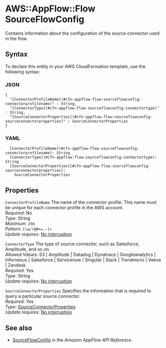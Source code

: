 # AWS::AppFlow::Flow SourceFlowConfig<a name="aws-properties-appflow-flow-sourceflowconfig"></a>

 Contains information about the configuration of the source connector used in the flow\. 

## Syntax<a name="aws-properties-appflow-flow-sourceflowconfig-syntax"></a>

To declare this entity in your AWS CloudFormation template, use the following syntax:

### JSON<a name="aws-properties-appflow-flow-sourceflowconfig-syntax.json"></a>

```
{
  "[ConnectorProfileName](#cfn-appflow-flow-sourceflowconfig-connectorprofilename)" : String,
  "[ConnectorType](#cfn-appflow-flow-sourceflowconfig-connectortype)" : String,
  "[SourceConnectorProperties](#cfn-appflow-flow-sourceflowconfig-sourceconnectorproperties)" : SourceConnectorProperties
}
```

### YAML<a name="aws-properties-appflow-flow-sourceflowconfig-syntax.yaml"></a>

```
  [ConnectorProfileName](#cfn-appflow-flow-sourceflowconfig-connectorprofilename): String
  [ConnectorType](#cfn-appflow-flow-sourceflowconfig-connectortype): String
  [SourceConnectorProperties](#cfn-appflow-flow-sourceflowconfig-sourceconnectorproperties): 
    SourceConnectorProperties
```

## Properties<a name="aws-properties-appflow-flow-sourceflowconfig-properties"></a>

`ConnectorProfileName`  <a name="cfn-appflow-flow-sourceflowconfig-connectorprofilename"></a>
 The name of the connector profile\. This name must be unique for each connector profile in the AWS account\.   
*Required*: No  
*Type*: String  
*Maximum*: `256`  
*Pattern*: `[\w/!@#+=.-]+`  
*Update requires*: [No interruption](https://docs.aws.amazon.com/AWSCloudFormation/latest/UserGuide/using-cfn-updating-stacks-update-behaviors.html#update-no-interrupt)

`ConnectorType`  <a name="cfn-appflow-flow-sourceflowconfig-connectortype"></a>
 The type of source connector, such as Salesforce, Amplitude, and so on\.   
*Allowed Values*: S3 \| Amplitude \| Datadog \| Dynatrace \| Googleanalytics \| Infornexus \| Salesforce \| Servicenow \| Singular \| Slack \| Trendmicro \| Veeva \| Zendesk  
*Required*: Yes  
*Type*: String  
*Update requires*: [No interruption](https://docs.aws.amazon.com/AWSCloudFormation/latest/UserGuide/using-cfn-updating-stacks-update-behaviors.html#update-no-interrupt)

`SourceConnectorProperties`  <a name="cfn-appflow-flow-sourceflowconfig-sourceconnectorproperties"></a>
 Specifies the information that is required to query a particular source connector\.   
*Required*: Yes  
*Type*: [SourceConnectorProperties](aws-properties-appflow-flow-sourceconnectorproperties.md)  
*Update requires*: [No interruption](https://docs.aws.amazon.com/AWSCloudFormation/latest/UserGuide/using-cfn-updating-stacks-update-behaviors.html#update-no-interrupt)

## See also<a name="aws-properties-appflow-flow-sourceflowconfig--seealso"></a>
+ [SourceFlowConfig](https://docs.aws.amazon.com/appflow/1.0/APIReference/API_SourceFlowConfig.html) in the *Amazon AppFlow API Reference*\.

